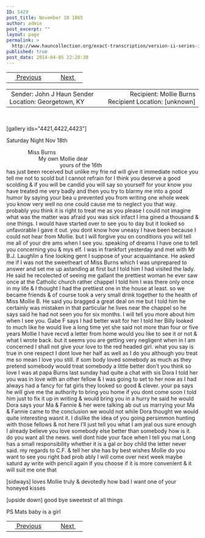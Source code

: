 ```yaml
---
ID: 5429
post_title: November 18 1865
author: admin
post_excerpt: ""
layout: page
permalink: >
  http://www.hauncollection.org/exact-transcription/version-ii-series-iii/november-18-1865/
published: true
post_date: 2014-04-05 22:28:38
---
```

<table style="width: 100%;" align="center">
<tbody>
<tr>
<td width="50%"> <a href="http://www.hauncollection.org/version-2/version-ii-series-iii/november-16-1865/"><img src="https://lh3.googleusercontent.com/-EFJpxxNiPNw/VqgtWBCZrMI/AAAAAAAAAFU/WfY4lPFWWkg/s800-Ic42/Soeb-Plain-Arrows-8-10px.png" alt="" width="10" height="10" /> Previous</a></td>
<td style="text-align: right;"><a title="September 19 1866" href="http://www.hauncollection.org/version-2/version-ii-series-iii/september-19-1866/">Next <img src="https://lh3.googleusercontent.com/-67k0cYlpXHw/VqgtWKz1MXI/AAAAAAAAAFU/k9PW_Piyurk/s800-Ic42/Soeb-Plain-Arrows-5-10px.png" alt="" width="10" height="10" /></a></td>
</tr>
</tbody>
</table>
<table style="width: 100%;" align="center">
<tbody>
<tr>
<td width="50%"> Sender: John J Haun
Sender Location: Georgetown, KY</td>
<td style="text-align: right;"> Recipient: Mollie Burns
Recipient Location: [unknown]</td>
</tr>
</tbody>
</table>
&nbsp;

[gallery ids="4421,4422,4423"]

Saturday Night Nov 18th
<div style="text-indent: 4em;">Miss Burns</div>
<div style="text-indent: 6em;">My own Mollie dear</div>
<div style="text-indent: 10em;">yours of the 16th</div>
has just been received but unlike my frie
nd will give it immediate notice you
tell me not to scold but I cannot refrain
for I think you deserve a good scolding &amp;
if you will be candid you will say so
yourself for your know you have treated me
very badly and then you try to blarmy
me into a good humor by saying your bea
u prevented you from writing one whole
week you know very well no one could
cause me to neglect you that way. probably
you think it is right to treat me as you please
I could not imagine what was the matter
was afraid you was sick infact I ima
gined a thousand &amp; one things. I would have
started over to see you to day but it looked so
unfavorable I gave it out. you dont know
how uneasy I have been because I could
not hear from Mollie. but I will forgive you
on conditions you will tell me all of your dre
ams when I see you. speaking of dreams I
have one to tell you concerning you &amp; mys
elf. I was in frankfort yesterday and met
with Mr B.J. Laughlin a fine looking
gent I suppose of your acquaintance. He
asked me if I was not the sweetheart of
Miss Burns which I was unprepared to
answer and set me up astanding at first
but I told him I had visited the lady. He
said he recolected of seeing me gallant
the prettiest woman he ever saw once at
the Catholic church rather chappel I told
him I was there only once in my life &amp;
I thought I had the prettiest one in the house at
least. so we became friends &amp; of course took
a very small drink together to the health of
Miss Mollie B. He said you bragged a great
deal on me but I told him he certainly
was mistaken in that particular he lives
near the chappel so he says said he had
not seen you for six months. I will tell you
more about him when I see you. Gabe F
says I had better wait for her I told her Billy
looked to much like he would live a long
time yet she said not more than four or
five years Mollie I have recvd a letter from
home would you like to see it or not &amp; what
I wrote back. but it seems you are getting
very negligent when in I am concerned
I shall not give your love to the red headed
girl. what you say is true in one respect I
dont love her half as well as I do you although
you treat me so mean I love you still. if som
body loved somebody as much as they pretend
somebody would treat somebody a little better
don’t you think so love I was at papa
Burns last sunday had quite a chat with
sis Dora I told her you was in love with an
other fellow &amp; I was going to set to her now
as I had always had a fancy for fat girls they
looked so good &amp; clever. your pa says he will
give me the authority to bring you home
if you dont come soon I told him just
to fix it up in writing &amp; would bring
you in a hurry he said he would Dora
says your Ma &amp; Fannie &amp; her were talking ab
out us marrying your Ma &amp; Fannie
came to the conclusion we would not while
Dora thought we would quite interesting
wasnt it. I dislike the idea of you going
persimmon hunting with those fellows &amp;
not here I’ll just tell you what I am jeal
ous sure enough I already believe you love
somebody else better than somebody how is
it. do you want all the news. well dont hide
your face when I tell you mat Long has a
small responsibility whether it is a gal or
boy child the letter never said. my regards
to C.F. &amp; tell her she has by best wishes
Mollie do you want to see you right bad prob
ably I will come over next week maybe saturd
ay write with pencil again if you choose
if it is more convenient &amp; it will suit me one that

[sidways] loves Mollie truly &amp; devotedly how bad I want one of your honeyed kisses

[upside down] good bye sweetest of all things

PS Mats baby is a girl

<table style="width: 100%;" align="center">
<tbody>
<tr>
<td width="50%"> <a href="http://www.hauncollection.org/version-2/version-ii-series-iii/november-16-1865/"><img src="https://lh3.googleusercontent.com/-EFJpxxNiPNw/VqgtWBCZrMI/AAAAAAAAAFU/WfY4lPFWWkg/s800-Ic42/Soeb-Plain-Arrows-8-10px.png" alt="" width="10" height="10" /> Previous</a></td>
<td style="text-align: right;"><a title="September 19 1866" href="http://www.hauncollection.org/version-2/version-ii-series-iii/september-19-1866/">Next <img src="https://lh3.googleusercontent.com/-67k0cYlpXHw/VqgtWKz1MXI/AAAAAAAAAFU/k9PW_Piyurk/s800-Ic42/Soeb-Plain-Arrows-5-10px.png" alt="" width="10" height="10" /></a></td>
</tr>
</tbody>
</table>